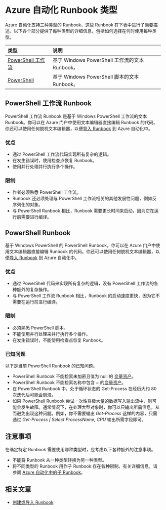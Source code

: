 <properties 
   pageTitle="Azure 自动化 Runbook 类型"
   description="说明你可以在 Azure 自动化中使用的不同 Runbook 类型，以及在确定要使用的具体类型时需要考虑的注意事项。"
   services="automation"
   documentationCenter=""
   authors="bwren"
   manager="stevenka"
   editor="tysonn" />
<tags 
   ms.service="automation"
   ms.date="09/17/2015"
   wacn.date="10/17/2015"/>

# Azure 自动化 Runbook 类型

Azure 自动化支持三种类型的 Runbook，这些 Runbook 在下表中进行了简要描述。以下各个部分提供了每种类型的详细信息，包括如何选择在何时使用每种类型。


| 类型 | 说明 |
|:---|:---|
| [PowerShell 工作流](#powershell-workflow-runbooks) | 基于 Windows PowerShell 工作流的文本 Runbook。 |
| [PowerShell](#powershell-runbooks) | 基于 Windows PowerShell 脚本的文本 Runbook。 |

## PowerShell 工作流 Runbook

PowerShell 工作流 Runbook 是基于 Windows PowerShell 工作流的文本 Runbook。你可以在 Azure 门户中使用文本编辑器直接编辑 Runbook 的代码。你还可以使用任何脱机文本编辑器，以便[导入 Runbook](http://msdn.microsoft.com/zh-cn/library/azure/dn643637.aspx) 到 Azure 自动化中。

### 优点

- 通过 PowerShell 工作流代码实现所有复杂的逻辑。
- 在发生错误时，使用检查点恢复 Runbook。
- 使用并行处理并行执行多个操作。

### 限制

- 作者必须熟悉 PowerShell 工作流。
- Runbook 还必须处理与 PowerShell 工作流相关的其他发展性问题，例如反序列化的对象。
- 与 PowerShell Runbook 相比，Runbook 需要更长时间来启动，因为它在运行前需要进行编译。

## PowerShell Runbook

基于 Windows PowerShell 的 PowerShell Runbook。你可以在 Azure 门户中使用文本编辑器直接编辑 Runbook 的代码。你还可以使用任何脱机文本编辑器，以便[导入 Runbook](http://msdn.microsoft.com/zh-cn/library/azure/dn643637.aspx) 到 Azure 自动化中。

### 优点

- 通过 PowerShell 代码来实现所有复杂的逻辑，没有 PowerShell 工作流的各种额外的复杂操作。 
- 与 PowerShell 工作流 Runbook 相比，Runbook 的启动速度更快，因为它不需要在运行前进行编译。

### 限制

- 必须熟悉 PowerShell 脚本。
- 不能使用并行处理来并行执行多个操作。
- 在发生错误时，不能使用检查点恢复 Runbook。

### 已知问题
以下是当前 PowerShell Runbook 的已知问题。

- PowerShell Runbook 不能检索未加密且值为 null 的 [变量资产](/documentation/articles/automation-variables)。
- PowerShell Runbook 不能检索名称中包含 *~* 的[变量资产](/documentation/articles/automation-variables)。
- 在 PowerShell Runbook 中，处于循环状态的 Get-Process 在经历大约 80 次迭代后可能会崩溃。 
- 如果 PowerShell Runbook 尝试一次性将极大量的数据写入输出流中，则可能会发生故障。通常情况下，在处理大型对象时，你可以只输出所需信息，从而避免出现这种问题。例如，你不需要输出 *Get-Process* 这样的内容，只需通过 *Get-Process | Select ProcessName, CPU* 输出所需字段即可。

## 注意事项

在确定特定 Runbook 需要使用哪种类型时，应考虑以下各种额外的注意事项。

- 不能将 Runbook 从一种类型转换为另一种类型。
- 将不同类型的 Runbook 用作子 Runbook 存在各种限制。有关详细信息，请参阅 [Azure 自动化中的子 Runbook](/documentation/articles/automation-child-runbooks)。



  
## 相关文章

- [创建或导入 Runbook](http://msdn.microsoft.com/zh-cn/library/azure/dn643637.aspx)

<!---HONumber=74-->